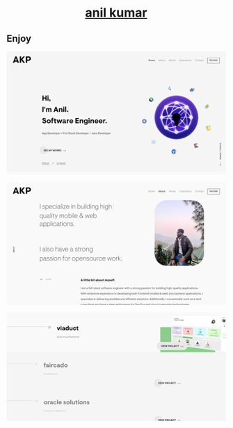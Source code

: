<h1 align="center">
  <a href="https://anilkumar05.netlify.app/" target="_blank">anil kumar</a>
</h1>


## Enjoy


![Screenshot](assets/screenshots/1.png)

![Screenshot](assets/screenshots/2.png)

![Screenshot](assets/screenshots/3.png)


